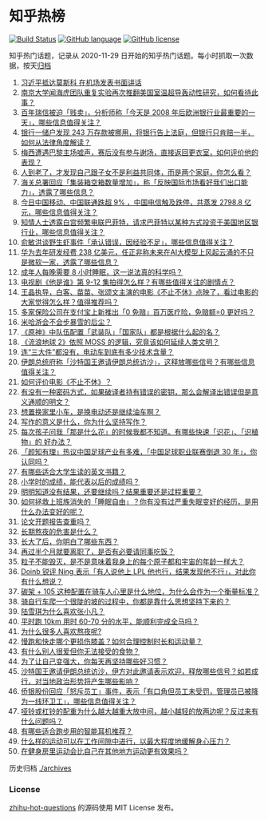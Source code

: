 # 知乎热榜
[![Build Status](https://github.com/ToWeLong/zhihu-hot-questions/workflows/CI/badge.svg)](https://github.com/ToWeLong/zhihu-hot-questions/actions)
[![GitHub language](https://img.shields.io/badge/language-golang-orange.svg)](https://golang.org/)
[![GitHub license](https://img.shields.io/github/license/ToWeLong/zhihu-hot-questions)](https://github.com/ToWeLong/zhihu-hot-questions/blob/main/LICENSE)

知乎热门话题，记录从 2020-11-29 日开始的知乎热门话题。每小时抓取一次数据，按天[归档](./archives)

<!-- BEGIN -->

1. [习近平抵达莫斯科 在机场发表书面讲话](https://www.zhihu.com/question/615547500)
1. [南京大学闻海虎团队重复实验再次推翻美国室温超导轰动性研究，如何看待此事？](https://www.zhihu.com/question/590708129)
1. [百年瑞信被迫「贱卖」，分析师称「今天是 2008 年后欧洲银行业最重要的一天」，哪些信息值得关注？](https://www.zhihu.com/question/590710134)
1. [银行一储户发现 243 万存款被挪用，将银行告上法庭，但银行只肯赔一半，如何从法律角度解读？](https://www.zhihu.com/question/590733051)
1. [梅西遭遇巴黎主场嘘声，赛后没有参与谢场，直接返回更衣室，如何评价他的表现？](https://www.zhihu.com/question/590726565)
1. [人到老了，才发现自己跟子女不是利益共同体，而是两个家庭，你怎么看？](https://www.zhihu.com/question/590364412)
1. [海关总署回应「集装箱空箱数量增加」，称「反映国际市场看好我们出口能力」，透露了哪些信息？](https://www.zhihu.com/question/590726952)
1. [今日中国移动、中国联通跌超 9% ，中国电信触及跌停，共蒸发 2798.8 亿元，哪些信息值得关注？](https://www.zhihu.com/question/590783421)
1. [知情人士透露白宫频繁电联巴菲特，请求巴菲特以某种方式投资于美国地区银行业，哪些信息值得关注？](https://www.zhihu.com/question/590768389)
1. [俞敏洪谈野生虾事件「承认错误，因经验不足」，哪些信息值得关注？](https://www.zhihu.com/question/590544783)
1. [华为去年研发经费 238 亿美元，任正非称未来在AI大模型上风起云涌的不只是微软一家，透露了哪些信息？](https://www.zhihu.com/question/590333485)
1. [成年人每晚需要 8 小时睡眠，这一说法真的科学吗？](https://www.zhihu.com/question/339114245)
1. [电视剧《他是谁》第 9-12 集拍得怎么样？有哪些值得关注的剧情点？](https://www.zhihu.com/question/590716855)
1. [王晶执导，白客、苗苗、张颂文主演的电影《不止不休》点映了，看过电影的大家觉得怎么样？值得推荐吗？](https://www.zhihu.com/question/590411623)
1. [多家保险公司在支付宝上新推出「0 免赔」百万医疗险，免赔额=0 更好吗？](https://www.zhihu.com/question/589760396)
1. [米哈游会不会步暴雪的后尘？](https://www.zhihu.com/question/502507409)
1. [《原神》中队伍配置「武装队」「国家队」都是根据什么起的名？](https://www.zhihu.com/question/590704478)
1. [《流浪地球 2》依照 MOSS 的逻辑，究竟该如何延续人类文明？](https://www.zhihu.com/question/584155488)
1. [连“三大件”都没有，电动车到底有多少技术含量？](https://www.zhihu.com/question/587084127)
1. [伊朗总统府称「沙特国王邀请伊朗总统访沙」，这释放哪些信号？有哪些信息值得关注？](https://www.zhihu.com/question/590734137)
1. [如何评价电影《不止不休》？](https://www.zhihu.com/question/393388441)
1. [有没有一种密码方式，如果破译者持有错误的密钥，那么会解译出错误但是意义通顺的明文？](https://www.zhihu.com/question/576682585)
1. [想置换家里小车，是换电动还是继续油车啊？](https://www.zhihu.com/question/589968251)
1. [写作的意义是什么，你为什么坚持写作？](https://www.zhihu.com/question/590494235)
1. [每次孩子问我「那是什么花」的时候我都不知道。有哪些快速「识花」、「识植物」的 好办法？](https://www.zhihu.com/question/589885904)
1. [「颜知有理」热议中国足球产业有多难，「中国足球职业联赛倒退 30 年」，你认同吗？](https://www.zhihu.com/question/590860942)
1. [有哪些适合大学生读的英文书籍？](https://www.zhihu.com/question/586501015)
1. [小学时的成绩，能代表以后的成绩吗？](https://www.zhihu.com/question/589674768)
1. [明明知道没有结果，还要继续吗？结果重要还是过程重要？](https://www.zhihu.com/question/589288415)
1. [如何拯救上班族消失的「睡眠自由」？你有没有过严重失眠变好的经历，是用什么办法变好的呢？](https://www.zhihu.com/question/589289664)
1. [论文开题报告查重吗？](https://www.zhihu.com/question/303944719)
1. [长期熬夜的危害是什么？](https://www.zhihu.com/question/580162427)
1. [长大了后，你明白了哪些东西？](https://www.zhihu.com/question/582962900)
1. [再过半个月就要离职了，是否有必要请同事吃饭？](https://www.zhihu.com/question/590145857)
1. [粒子不能毁灭，是不是意味着我身上的每个原子都和宇宙的年龄一样大？](https://www.zhihu.com/question/581610791)
1. [Doinb 锐评 Ning 表示「有人说他上 LPL 他也行，结果发现他不行」，对此你有什么想说？](https://www.zhihu.com/question/590232718)
1. [碳架 + 105 这种配置在骑车人心里是什么地位，为什么会作为一个衡量标准？](https://www.zhihu.com/question/589504787)
1. [骑自行车爬一个很陡的坡的过程中，你都是靠什么思想坚持下来的？](https://www.zhihu.com/question/589504836)
1. [陆雪琪为什么喜欢张小凡？](https://www.zhihu.com/question/347717112)
1. [平时跑 10km 用时 60-70 分的水平，能顺利完成全马吗？](https://www.zhihu.com/question/589281296)
1. [为什么很多人喜欢熬夜呢?](https://www.zhihu.com/question/585903664)
1. [慢跑和快走哪个更损伤膝盖？如何合理控制时长和运动量？](https://www.zhihu.com/question/587088626)
1. [有什么别人很爱但你无法接受的食物？](https://www.zhihu.com/question/589469052)
1. [为了让自己变强大，你每天再坚持哪些好习惯？](https://www.zhihu.com/question/589952002)
1. [沙特国王邀请伊朗总统访沙，伊方对此邀请表示欢迎，释放哪些信号？如若成行，对当地政治形势将产生哪些影响？](https://www.zhihu.com/question/590767484)
1. [侨银股份回应「怒斥员工」事件，表示「有口角但员工未受罚，管理员已被降为一线环卫工」，哪些信息值得关注？](https://www.zhihu.com/question/590714348)
1. [哑铃或杠铃的配重为什么越大越重大放中间，越小越轻的放两边呢？反过来有什么问题吗？](https://www.zhihu.com/question/589748390)
1. [有哪些适合跑步用的智能耳机推荐？](https://www.zhihu.com/question/589411127)
1. [什么样的运动可以在工作间隙中进行，以最大程度地缓解身心压力？](https://www.zhihu.com/question/589639067)
1. [在健身房里运动会比自己在其他地方运动更有效果吗？](https://www.zhihu.com/question/588681515)

<!-- END -->

历史归档 [./archives](./archives)


### License
[zhihu-hot-questions](https://github.com/towelong/zhihu-hot-questions) 的源码使用 MIT License 发布。